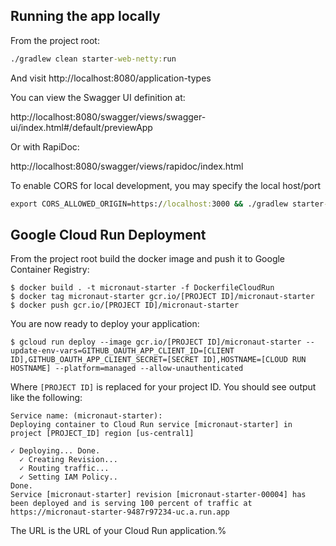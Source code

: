 ## Running the app locally

From the project root:

```cmd
./gradlew clean starter-web-netty:run
```

And visit http://localhost:8080/application-types

You can view the Swagger UI definition at: 

http://localhost:8080/swagger/views/swagger-ui/index.html#/default/previewApp

Or with RapiDoc:

http://localhost:8080/swagger/views/rapidoc/index.html

To enable CORS for local development, you may specify the local host/port
```cmd
export CORS_ALLOWED_ORIGIN=https://localhost:3000 && ./gradlew starter-web-netty:run
```
## Google Cloud Run Deployment

From the project root build the docker image and push it to Google Container Registry:

```
$ docker build . -t micronaut-starter -f DockerfileCloudRun
$ docker tag micronaut-starter gcr.io/[PROJECT ID]/micronaut-starter
$ docker push gcr.io/[PROJECT ID]/micronaut-starter
```

You are now ready to deploy your application:

```
$ gcloud run deploy --image gcr.io/[PROJECT ID]/micronaut-starter --update-env-vars=GITHUB_OAUTH_APP_CLIENT_ID=[CLIENT ID],GITHUB_OAUTH_APP_CLIENT_SECRET=[SECRET ID],HOSTNAME=[CLOUD RUN HOSTNAME] --platform=managed --allow-unauthenticated
```

Where `[PROJECT ID]` is replaced for your project ID. You should see output like the following:

```
Service name: (micronaut-starter):
Deploying container to Cloud Run service [micronaut-starter] in project [PROJECT_ID] region [us-central1]

✓ Deploying... Done.
  ✓ Creating Revision...
  ✓ Routing traffic...
  ✓ Setting IAM Policy..
Done.
Service [micronaut-starter] revision [micronaut-starter-00004] has been deployed and is serving 100 percent of traffic at https://micronaut-starter-9487r97234-uc.a.run.app
```

The URL is the URL of your Cloud Run application.%